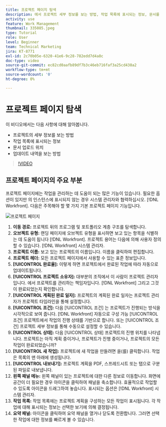 ```yaml
---
title: 프로젝트 페이지 탐색
description: 에서 프로젝트 세부 정보를 보는 방법, 작업 목록에 표시되는 정보, 문서를 업로드할 위치 및 업데이트 내역을 보는 방법에 대해 알아봅니다. [!DNL  Workfront].
activity: use
feature: Work Management
thumbnail: 335085.jpeg
type: Tutorial
role: User
level: Beginner
team: Technical Marketing
jira: KT-8771
exl-id: 2c70b05e-6320-41e6-9c28-782edd7d4a8c
doc-type: video
source-git-commit: ec82cd0aafb89df7b3c46eb716faf3a25cd438a2
workflow-type: tm+mt
source-wordcount: '0'
ht-degree: 0%

---
```


# 프로젝트 페이지 탐색

이 비디오에서는 다음 사항에 대해 알아봅니다.

* 프로젝트의 세부 정보를 보는 방법
* 작업 목록에 표시되는 정보
* 문서 업로드 위치
* 업데이트 내역을 보는 방법

>[!VIDEO](https://video.tv.adobe.com/v/335085/?quality=12&learn=on)

## 프로젝트 페이지의 주요 부분

프로젝트 페이지에는 작업을 관리하는 데 도움이 되는 많은 기능이 있습니다. 필요한 옵션이 있지만 의 인스턴스에 표시되지 않는 경우 시스템 관리자와 협력하십시오. [!DNL Workfront]. 다음은 주목해야 할 몇 가지 기본 프로젝트 페이지 기능입니다.

![프로젝트 페이지](assets/project-page-graphic-for-planner.png)

1. **이동 경로:** 프로젝트 뒤의 프로그램 및 포트폴리오 계층 구조를 탐색합니다.
2. **오브젝트 유형:** 랜딩 페이지에 오브젝트 유형을 표시하면 보고 있는 항목을 식별하는 데 도움이 됩니다 [!DNL Workfront]. 프로젝트 용어는 다음에 의해 사용자 정의할 수 있습니다. [!DNL Workfront] 시스템 관리자.
3. **프로젝트 이름:** 보고 있는 프로젝트의 이름입니다. 이름을 클릭하여 편집합니다.
4. **프로젝트 헤더:** 모든 프로젝트 페이지에서 사용할 수 있는 표준 정보입니다.
5. **[!UICONTROL 완료율]:** 이렇게 하면 프로젝트에서 완료된 작업에 따라 자동으로 업데이트됩니다.
6. **[!UICONTROL 프로젝트 소유자]:** 대부분의 조직에서 이 사람이 프로젝트 관리자입니다. 에서 프로젝트를 관리하는 책임자입니다. [!DNL Workfront] 그리고 그것이 완료되었는지 확인합니다.
7. **[!UICONTROL 계획된 완료 일자]:** 프로젝트의 계획된 완료 일자는 프로젝트 관리자가 프로젝트 타임라인을 통해 설정합니다.
8. **[!UICONTROL 조건]:** 다음 [!UICONTROL 조건] 는 프로젝트가 진행되는 방식을 시각적으로 보여 줍니다. [!DNL Workfront] 자동으로 구성 가능 [!UICONTROL 조건] 프로젝트에서 작업의 진행 상태를 기반으로 합니다. 또는 [!UICONTROL 조건] 프로젝트 세부 정보를 통해 수동으로 설정할 수 있습니다.
9. **[!UICONTROL 상태]:** 다음 [!UICONTROL 상태] 프로젝트의 진행 위치를 나타냅니다. 프로젝트는 아직 계획 중이거나, 프로젝트가 진행 중이거나, 프로젝트의 모든 작업이 완료되었습니까?
10. **[!UICONTROL 새 작업]:** 프로젝트에 새 작업을 만들려면 을(를) 클릭합니다. 작업은 목록의 맨 아래에 생성됩니다.
11. **[!UICONTROL 내보내기]:** 프로젝트 계획을 PDF, 스프레드시트 또는 탭으로 구분된 파일로 내보냅니다.
12. **왼쪽 패널 메뉴:** 왼쪽 패널이 있는 프로젝트에 대한 다른 정보로 이동합니다. 화면에 공간이 더 필요한 경우 아이콘을 클릭하여 패널을 축소합니다. 효율적으로 작업할 수 있도록 아이콘을 드래그하여 놓습니다. 표시되는 옵션은 [!DNL Workfront] 시스템 관리자.
13. **작업 목록:** 작업 목록에는 프로젝트 계획을 구성하는 모든 작업이 표시됩니다. 각 작업에 대해 표시되는 정보는 선택한 보기에 의해 결정됩니다.
14. **요약 패널:** 아이콘을 클릭하여 요약 패널을 열거나 닫도록 전환합니다. 그러면 선택한 작업에 대한 정보를 빠르게 볼 수 있습니다.

<!---
learn more:
simplified left navigation
edit projects
new toolbar for lists
--->
